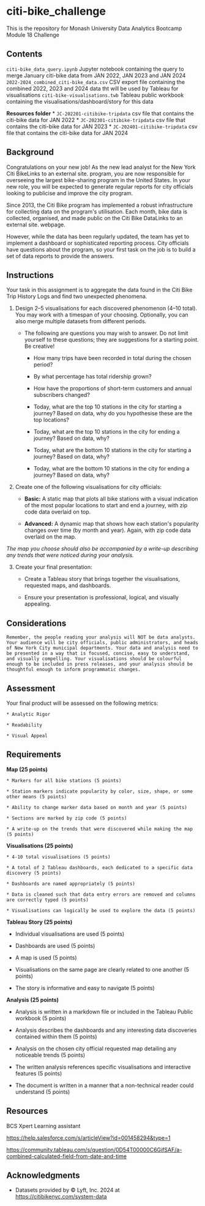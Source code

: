 # citi-bike_challenge
This is the repository for Monash University Data Analytics Bootcamp Module 18 Challenge

## Contents

`citi-bike_data_query.ipynb` Jupyter notebook containing the query to merge January citi-bike data from JAN 2022, JAN 2023 and JAN 2024
`2022-2024_combined_citi-bike_data.csv` CSV export file containing the combined 2022, 2023 and 2024 data tht will be used by Tableau for visualisations
`citi-bike-visualisations.twb` Tableau public workbook containing the visualisations/dashboard/story for this data

**Resources folder**
    * `JC-202201-citibike-tripdata` csv file that contains the citi-bike data for JAN 2022
    * `JC-202301-citibike-tripdata` csv file that contains the citi-bike data for JAN 2023
    * `JC-202401-citibike-tripdata` csv file that contains the citi-bike data for JAN 2024

## Background

Congratulations on your new job! As the new lead analyst for the New York Citi BikeLinks to an external site. program, you are now responsible for overseeing the largest bike-sharing program in the United States. In your new role, you will be expected to generate regular reports for city officials looking to publicise and improve the city program.

Since 2013, the Citi Bike program has implemented a robust infrastructure for collecting data on the program's utilisation. Each month, bike data is collected, organised, and made public on the Citi Bike DataLinks to an external site. webpage.

However, while the data has been regularly updated, the team has yet to implement a dashboard or sophisticated reporting process. City officials have questions about the program, so your first task on the job is to build a set of data reports to provide the answers.

## Instructions

Your task in this assignment is to aggregate the data found in the Citi Bike Trip History Logs and find two unexpected phenomena.

1. Design 2–5 visualisations for each discovered phenomenon (4–10 total). You may work with a timespan of your choosing. Optionally, you can also merge multiple datasets from different periods.

    * The following are questions you may wish to answer. Do not limit yourself to these questions; they are suggestions for a starting point. Be creative!

        * How many trips have been recorded in total during the chosen period?

        * By what percentage has total ridership grown?

        * How have the proportions of short-term customers and annual subscribers changed?

        * Today, what are the top 10 stations in the city for starting a journey? Based on data, why do you hypothesise these are the top locations?

        * Today, what are the top 10 stations in the city for ending a journey? Based on data, why?

        * Today, what are the bottom 10 stations in the city for starting a journey? Based on data, why?

        * Today, what are the bottom 10 stations in the city for ending a journey? Based on data, why?



2. Create one of the following visualisations for city officials:

    * **Basic:** A static map that plots all bike stations with a visual indication of the most popular locations to start and end a journey, with zip code data overlaid on top.

    * **Advanced:** A dynamic map that shows how each station's popularity changes over time (by month and year). Again, with zip code data overlaid on the map.

*The map you choose should also be accompanied by a write-up describing any trends that were noticed during your analysis.*

3. Create your final presentation:

    * Create a Tableau story that brings together the visualisations, requested maps, and dashboards.

    * Ensure your presentation is professional, logical, and visually appealing.

## Considerations

    Remember, the people reading your analysis will NOT be data analysts. Your audience will be city officials, public administrators, and heads of New York City municipal departments. Your data and analysis need to be presented in a way that is focused, concise, easy to understand, and visually compelling. Your visualisations should be colourful enough to be included in press releases, and your analysis should be thoughtful enough to inform programmatic changes.

## Assessment

Your final product will be assessed on the following metrics:

    * Analytic Rigor

    * Readability

    * Visual Appeal

## Requirements

**Map (25 points)**

    * Markers for all bike stations (5 points)

    * Station markers indicate popularity by color, size, shape, or some other means (5 points)

    * Ability to change marker data based on month and year (5 points)

    * Sections are marked by zip code (5 points)

    * A write-up on the trends that were discovered while making the map (5 points)

**Visualisations (25 points)**

    * 4-10 total visualisations (5 points)

    * A total of 2 Tableau dashboards, each dedicated to a specific data discovery (5 points)

    * Dashboards are named appropriately (5 points)

    * Data is cleaned such that data entry errors are removed and columns are correctly typed (5 points)

    * Visualisations can logically be used to explore the data (5 points)

**Tableau Story (25 points)**

* Individual visualisations are used (5 points)

* Dashboards are used (5 points)

* A map is used (5 points)

* Visualisations on the same page are clearly related to one another (5 points)

* The story is informative and easy to navigate (5 points)

**Analysis (25 points)**

* Analysis is written in a markdown file or included in the Tableau Public workbook (5 points)

* Analysis describes the dashboards and any interesting data discoveries contained within them (5 points)

* Analysis on the chosen city official requested map detailing any noticeable trends (5 points)

* The written analysis references specific visualisations and interactive features (5 points)

* The document is written in a manner that a non-technical reader could understand (5 points)

## Resources

BCS Xpert Learning assistant

https://help.salesforce.com/s/articleView?id=001458294&type=1

https://community.tableau.com/s/question/0D54T00000C6GifSAF/a-combined-calculated-field-from-date-and-time

## Acknowledgments 

* Datasets provided by © Lyft, Inc. 2024 at https://citibikenyc.com/system-data
